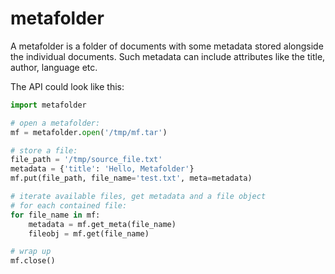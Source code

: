 # metafolder

A metafolder is a folder of documents with some metadata stored alongside the
individual documents. Such metadata can include attributes like the
title, author, language etc.

The API could look like this:

```python
import metafolder

# open a metafolder:
mf = metafolder.open('/tmp/mf.tar')

# store a file:
file_path = '/tmp/source_file.txt'
metadata = {'title': 'Hello, Metafolder'}
mf.put(file_path, file_name='test.txt', meta=metadata)

# iterate available files, get metadata and a file object
# for each contained file:
for file_name in mf:
    metadata = mf.get_meta(file_name)
    fileobj = mf.get(file_name)

# wrap up
mf.close()
```


